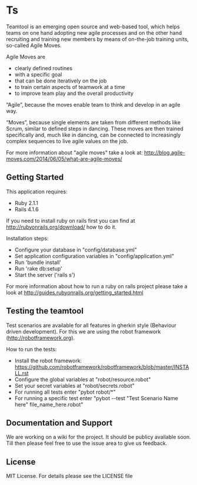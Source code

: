 Ts
================

Teamtool is an emerging open source and web-based tool, which helps teams on one hand adopting new agile processes and on the other hand recruiting and training new members by means of on-the-job training units, so-called Agile Moves.

Agile Moves are
* clearly defined routines
* with a specific goal
* that can be done iteratively on the job
* to train certain aspects of teamwork at a time
* to improve team play and the overall productivity

“Agile”, because the moves enable team to think and develop in an agile way.

“Moves”, because single elements are taken from different methods like Scrum, similar to defined steps in dancing. These moves are then trained specifically and, much like in dancing, can be connected to increasingly complex sequences to live agile values on the job.

For more information about "agile moves" take a look at: http://blog.agile-moves.com/2014/06/05/what-are-agile-moves/


Getting Started
-------------

This application requires:
* Ruby 2.1.1
* Rails 4.1.6

If you need to install ruby on rails first you can find at http://rubyonrails.org/download/ how to do it.

Installation steps:
* Configure your database in "config/database.yml"
* Set application configuration variables in "config/application.yml"
* Run 'bundle install'
* Run 'rake db:setup'
* Start the server ('rails s')

For more information about how to run a ruby on rails project please take a look at http://guides.rubyonrails.org/getting_started.html


Testing the teamtool
-------------
Test scenarios are available for all features in gherkin style (Behaviour driven development). For this we are using the robot framework (http://robotframework.org). 

How to run the tests:
* Install the robot framework: https://github.com/robotframework/robotframework/blob/master/INSTALL.rst
* Configure the global variables at "robot/resource.robot"
* Set your secret variables at "robot/secrets.robot"
* For running all tests enter "pybot robot/*"
* For running a specific test enter "pybot --test "Test Scenario Name here" file_name_here.robot"

Documentation and Support
-------------------------
We are working on a wiki for the project. It should be publicy available soon. Till then please feel free to use the issue area to give us feedback.

License
-------
MIT License. For details please see the LICENSE file
